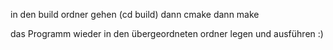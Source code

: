 in den build ordner gehen
(cd build)
dann cmake
dann make

das Programm wieder in den übergeordneten ordner legen und ausführen :)
